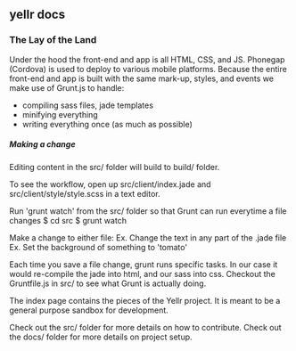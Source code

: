yellr docs
-------------

### The Lay of the Land

Under the hood the front-end and app is all HTML, CSS, and JS. Phonegap (Cordova) is used to deploy to various mobile platforms. Because the entire front-end and app is built with the same mark-up, styles, and events we make use of Grunt.js to handle:
- compiling sass files, jade templates
- minifying everything
- writing everything once (as much as possible)

##### Making a change

Editing content in the src/ folder will build to build/ folder.

To see the workflow, open up src/client/index.jade and src/client/style/style.scss in a text editor.

Run 'grunt watch' from the src/ folder so that Grunt can run everytime a file changes
$ cd src
$ grunt watch

Make a change to either file:
Ex. Change the text in any part of the .jade file
Ex. Set the background of something to 'tomato'

Each time you save a file change, grunt runs specific tasks.
In our case it would re-compile the jade into html, and our sass into css.
Checkout the Gruntfile.js in src/ to see what Grunt is actually doing.

The index page contains the pieces of the Yellr project.
It is meant to be a general purpose sandbox for development.

Check out the src/ folder for more details on how to contribute.
Check out the docs/ folder for more details on project setup.


